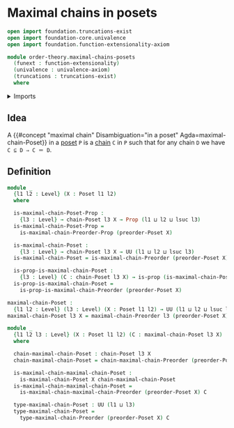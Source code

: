# Maximal chains in posets

```agda
open import foundation.truncations-exist
open import foundation-core.univalence
open import foundation.function-extensionality-axiom

module order-theory.maximal-chains-posets
  (funext : function-extensionality)
  (univalence : univalence-axiom)
  (truncations : truncations-exist)
  where
```

<details><summary>Imports</summary>

```agda
open import foundation.dependent-products-propositions funext
open import foundation.propositions funext univalence
open import foundation.universe-levels

open import order-theory.chains-posets funext univalence truncations
open import order-theory.maximal-chains-preorders funext univalence truncations
open import order-theory.posets funext univalence truncations
```

</details>

## Idea

A
{{#concept "maximal chain" Disambiguation="in a poset" Agda=maximal-chain-Poset}}
in a [poset](order-theory.posets.md) `P` is a
[chain](order-theory.chains-posets.md) `C` in `P` such that for any chain `D` we
have `C ⊆ D ⇒ C ＝ D`.

## Definition

```agda
module _
  {l1 l2 : Level} (X : Poset l1 l2)
  where

  is-maximal-chain-Poset-Prop :
    {l3 : Level} → chain-Poset l3 X → Prop (l1 ⊔ l2 ⊔ lsuc l3)
  is-maximal-chain-Poset-Prop =
    is-maximal-chain-Preorder-Prop (preorder-Poset X)

  is-maximal-chain-Poset :
    {l3 : Level} → chain-Poset l3 X → UU (l1 ⊔ l2 ⊔ lsuc l3)
  is-maximal-chain-Poset = is-maximal-chain-Preorder (preorder-Poset X)

  is-prop-is-maximal-chain-Poset :
    {l3 : Level} (C : chain-Poset l3 X) → is-prop (is-maximal-chain-Poset C)
  is-prop-is-maximal-chain-Poset =
    is-prop-is-maximal-chain-Preorder (preorder-Poset X)

maximal-chain-Poset :
  {l1 l2 : Level} (l3 : Level) (X : Poset l1 l2) → UU (l1 ⊔ l2 ⊔ lsuc l3)
maximal-chain-Poset l3 X = maximal-chain-Preorder l3 (preorder-Poset X)

module _
  {l1 l2 l3 : Level} (X : Poset l1 l2) (C : maximal-chain-Poset l3 X)
  where

  chain-maximal-chain-Poset : chain-Poset l3 X
  chain-maximal-chain-Poset = chain-maximal-chain-Preorder (preorder-Poset X) C

  is-maximal-chain-maximal-chain-Poset :
    is-maximal-chain-Poset X chain-maximal-chain-Poset
  is-maximal-chain-maximal-chain-Poset =
    is-maximal-chain-maximal-chain-Preorder (preorder-Poset X) C

  type-maximal-chain-Poset : UU (l1 ⊔ l3)
  type-maximal-chain-Poset =
    type-maximal-chain-Preorder (preorder-Poset X) C
```
